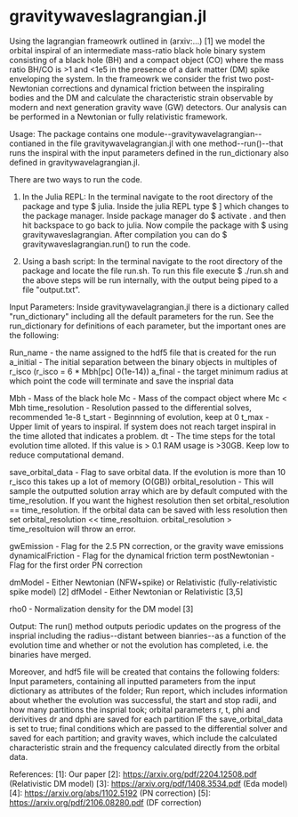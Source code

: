 # gravitywaveslagrangian.jl

Using the lagrangian frameowrk outlined in (arxiv:...) [1] we model the orbital inspiral of an intermediate mass-ratio black hole binary system consisting of a black hole (BH) and a compact object (CO) where the mass ratio BH/CO is >1 and <1e5 in the presence of a dark matter (DM) spike enveloping the system. In the frameowrk we consider the frist two post-Newtonian corrections and dynamical friction between the inspiraling bodies and the DM and calculate the characteristic strain observable by modern and next generation gravity wave (GW) detectors. Our analysis can be performed in a Newtonian or fully relativistic framework.

Usage:
The package contains one module--gravitywavelagrangian--contianed in the file gravitywavelagrangian.jl with one method--run()--that runs the inspiral with the input parameters defined in the run_dictionary also defined in gravitywavelagrangian.jl. 

There are two ways to run the code. 

1) In the Julia REPL: In the terminal navigate to the root directory of the package and type $ julia. Inside the julia REPL type $ ] which changes to the package manager. Inside package manager do $ activate . and then hit backspace to go back to julia. Now compile the package with $ using gravitywaveslagrangian. After compilation you can do $ gravitywaveslagrangian.run() to run the code. 

2) Using a bash script: In the terminal navigate to the root directory of the package and locate the file run.sh. To run this file execute $ ./run.sh and the above steps will be run internally, with the output being piped to a file "output.txt".

Input Parameters:
Inside gravitywavelagrangian.jl there is a dictionary called "run_dictionary" including all the default parameters for the run. See the run_dictionary for definitions of each parameter, but the important ones are the following:

Run_name - the name assigned to the hdf5 file that is created for the run
a_initial - The initial separation between the binary objects in multiples of r_isco (r_isco = 6 * Mbh[pc] O(1e-14))
a_final - the target minimum radius at which point the code will terminate and save the insprial data

Mbh - Mass of the black hole
Mc - Mass of the compact object where Mc < Mbh
time_resolution - Resolution passed to the differential solves, recommended 1e-8
t_start - Beginnning of evolution, keep at 0
t_max - Upper limit of years to inspiral. If system does not reach target inspiral in the time alloted that indicates a problem.
dt - The time steps for the total evolution time alloted. If this value is > 0.1 RAM usage is >30GB. Keep low to reduce computational demand. 

save_orbital_data - Flag to save orbital data. If the evolution is more than 10 r_isco this takes up a lot of memory (O(GB)) 
orbital_resolution - This will sample the outputted solution array which are by default computed with the time_resolution. If you want the highest resolution then set orbital_resolution == time_resolution. If the orbital data can be saved with less resolution then set orbital_resolution << time_resoltuion. orbital_resolution > time_resoltuion will throw an error. 

gwEmission - Flag for the 2.5 PN correction, or the gravity wave emissions
dynamicalFriction - Flag for the dynamical friction term
postNewtonian - Flag for the first order PN correction 

dmModel - Either Newtonian (NFW+spike) or Relativistic (fully-relativistic spike model) [2]
dfModel - Either Newtonian or Relativistic [3,5]

rho0 - Normalization density for the DM model [3]

Output:
The run() method outputs periodic updates on the progress of the insprial including the radius--distant between bianries--as a function of the evolution time and whether or not the evolution has completed, i.e. the binaries have merged. 

Moreover, and hdf5 file will be created that contains the following folders: Input parameters, containing all inputted parameters from the input dictionary as attributes of the folder; Run report, which includes information about whether the evolution was successful, the start and stop radii, and how many partitions the insprial took; orbital parameters r, t, phi and derivitives dr and dphi are saved for each partition IF the save_orbital_data is set to true; final conditions which are passed to the differential solver and saved for each partition; and gravity waves, which include the calculated characteristic strain and the frequency calculated directly from the orbital data.  

References:
[1]: Our paper
[2]: https://arxiv.org/pdf/2204.12508.pdf (Relativistic DM model)
[3]: https://arxiv.org/pdf/1408.3534.pdf (Eda model)
[4]: https://arxiv.org/abs/1102.5192 (PN correction)
[5]: https://arxiv.org/pdf/2106.08280.pdf (DF correction)
